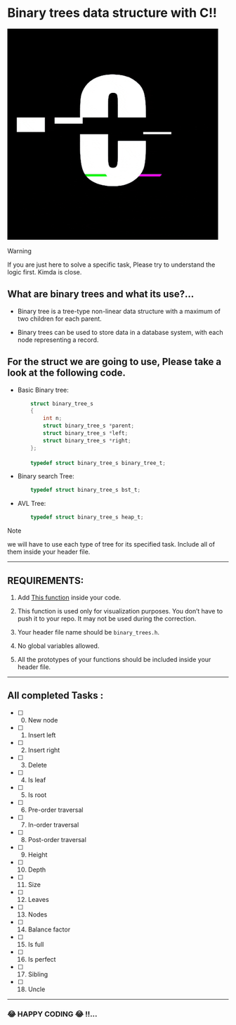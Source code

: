 # Binary trees data structure with C!!

![C](./giphy.gif)

> [!WARNING]
> If you are just here to solve a specific task, Please try to understand the logic first. Kimda is close.

## What are binary trees and what its use?...

   - Binary tree is a tree-type non-linear data structure with a maximum of two children for each parent.

   - Binary trees can be used to store data in a database system, with each node representing a record.

## For the struct we are going to use, Please take a look at the following code.

  - Basic Binary tree:
    ```c
        struct binary_tree_s
        {
            int n;
            struct binary_tree_s *parent;
            struct binary_tree_s *left;
            struct binary_tree_s *right;
        };

        typedef struct binary_tree_s binary_tree_t;
    ```

  - Binary search Tree:
    ```c
        typedef struct binary_tree_s bst_t;
    ```

  - AVL Tree:
    ```c
        typedef struct binary_tree_s heap_t;
    ```

> [!NOTE]
> we will have to use each type of tree for its specified task. Include all of them inside your header file.
----------------------

## REQUIREMENTS:

   1. Add [This function](https://github.com/alx-tools/0x1C.c/blob/master/binary_tree_print.c) inside your code.

   2. This function is used only for visualization purposes. You don’t have to push it to your repo. It may not be used during the correction.

   3. Your header file name should be `binary_trees.h`.

   4. No global variables allowed.

   5. All the prototypes of your functions should be included inside your header file.

----

## All completed Tasks :

   - [ ] 0. New node

   - [ ] 1. Insert left

   - [ ] 2. Insert right

   - [ ] 3. Delete

   - [ ] 4. Is leaf

   - [ ] 5. Is root

   - [ ] 6. Pre-order traversal

   - [ ] 7. In-order traversal

   - [ ] 8. Post-order traversal

   - [ ] 9. Height

   - [ ] 10. Depth

   - [ ] 11. Size

   - [ ] 12. Leaves

   - [ ] 13. Nodes

   - [ ] 14. Balance factor

   - [ ] 15. Is full

   - [ ] 16. Is perfect

   - [ ] 17. Sibling

   - [ ] 18. Uncle

-------

### :joy: HAPPY CODING :joy: !!...
